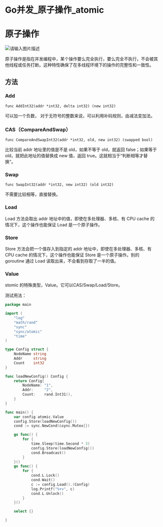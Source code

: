 # Go并发_原子操作_atomic

# 原子操作

![请输入图片描述](http://mucunliangtai.com/usr/uploads/2024/08/393808069.jpg)

原子操作是指在并发编程中，某个操作要么完全执行，要么完全不执行，不会被其他线程或任务打断。这种特性确保了在多线程环境下的操作的完整性和一致性。

## 方法

### Add

`func AddInt32(addr *int32, delta int32) (new int32)`

可以加一个负数， 对于无符号的整数来说，可以利用补码规则，由减法变加法。

### CAS（CompareAndSwap）

`func CompareAndSwapInt32(addr *int32, old, new int32) (swapped bool)`

比较当前 addr 地址里的值是不是 old，如果不等于 old，就返回 false；如果等于 old，就把此地址的值替换成 new 值，返回 true。这就相当于“判断相等才替换”。

### Swap

`func SwapInt32(addr *int32, new int32) (old int32)`

不需要比较相等，直接替换。

### Load

Load 方法会取出 addr 地址中的值，即使在多处理器、多核、有 CPU cache 的情况下，这个操作也能保证 Load 是一个原子操作。

### Store

Store 方法会把一个值存入到指定的 addr 地址中，即使在多处理器、多核、有 CPU cache 的情况下，这个操作也能保证 Store 是一个原子操作。别的 goroutine 通过 Load 读取出来，不会看到存取了一半的值。

### Value

stomic 的特殊类型，Value。它可以CAS/Swap/Load/Store。

测试用法：

```go
package main

import (
	"log"
	"math/rand"
	"sync"
	"sync/atomic"
	"time"
)

type Config struct {
	NodeName string
	Addr     string
	Count    int32
}

func loadNewConfig() Config {
	return Config{
		NodeName: "1",
		Addr:     "2",
		Count:    rand.Int31(),
	}
}

func main() {
	var config atomic.Value
	config.Store(loadNewConfig())
	cond := sync.NewCond(&sync.Mutex{})

	go func() {
		for {
			time.Sleep(time.Second * 3)
			config.Store(loadNewConfig())
			cond.Broadcast()
		}
	}()
	go func() {
		for {
			cond.L.Lock()
			cond.Wait()
			c := config.Load().(Config)
			log.Printf("%+v", c)
			cond.L.Unlock()
		}
	}()

	select {}

}